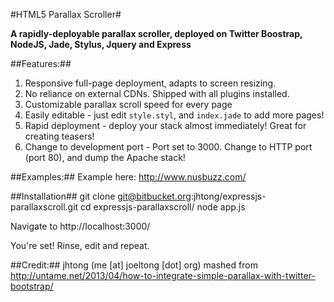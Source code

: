#HTML5 Parallax Scroller#

**A rapidly-deployable parallax scroller, deployed on Twitter Boostrap, NodeJS,
    Jade, Stylus, Jquery and Express**

##Features:##
1. Responsive full-page deployment, adapts to screen resizing.
2. No reliance on external CDNs.  Shipped with all plugins installed.
3. Customizable parallax scroll speed for every page 
4. Easily editable - just edit `style.styl`, and `index.jade` to add more
pages!
5. Rapid deployment - deploy your stack almost immediately!  Great for
creating teasers!
5. Change to development port - Port set to 3000.  Change to HTTP port
(port 80), and dump the Apache stack!

##Examples:##
Example here: http://www.nusbuzz.com/

##Installation##
    git clone git@bitbucket.org:jhtong/expressjs-parallaxscroll.git
    cd expressjs-parallaxscroll/
    node app.js

Navigate to http://localhost:3000/

You're set!  Rinse, edit and repeat.


##Credit:##
jhtong (me [at] joeltong [dot] org)
mashed from http://untame.net/2013/04/how-to-integrate-simple-parallax-with-twitter-bootstrap/
